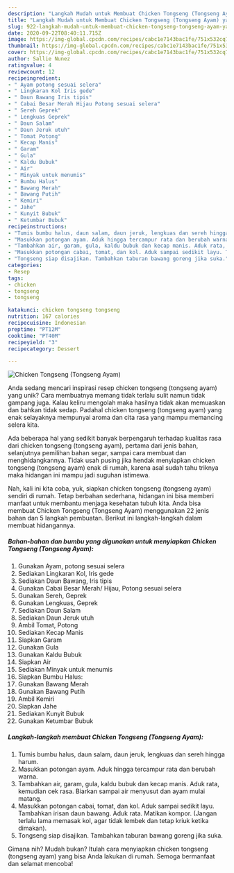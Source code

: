 ```yaml
---
description: "Langkah Mudah untuk Membuat Chicken Tongseng (Tongseng Ayam) yang Menggugah Selera"
title: "Langkah Mudah untuk Membuat Chicken Tongseng (Tongseng Ayam) yang Menggugah Selera"
slug: 922-langkah-mudah-untuk-membuat-chicken-tongseng-tongseng-ayam-yang-menggugah-selera
date: 2020-09-22T08:40:11.715Z
image: https://img-global.cpcdn.com/recipes/cabc1e7143bac1fe/751x532cq70/chicken-tongseng-tongseng-ayam-foto-resep-utama.jpg
thumbnail: https://img-global.cpcdn.com/recipes/cabc1e7143bac1fe/751x532cq70/chicken-tongseng-tongseng-ayam-foto-resep-utama.jpg
cover: https://img-global.cpcdn.com/recipes/cabc1e7143bac1fe/751x532cq70/chicken-tongseng-tongseng-ayam-foto-resep-utama.jpg
author: Sallie Nunez
ratingvalue: 4
reviewcount: 12
recipeingredient:
- " Ayam potong sesuai selera"
- " Lingkaran Kol Iris gede"
- " Daun Bawang Iris tipis"
- " Cabai Besar Merah Hijau Potong sesuai selera"
- " Sereh Geprek"
- " Lengkuas Geprek"
- " Daun Salam"
- " Daun Jeruk utuh"
- " Tomat Potong"
- " Kecap Manis"
- " Garam"
- " Gula"
- " Kaldu Bubuk"
- " Air"
- " Minyak untuk menumis"
- " Bumbu Halus"
- " Bawang Merah"
- " Bawang Putih"
- " Kemiri"
- " Jahe"
- " Kunyit Bubuk"
- " Ketumbar Bubuk"
recipeinstructions:
- "Tumis bumbu halus, daun salam, daun jeruk, lengkuas dan sereh hingga harum."
- "Masukkan potongan ayam. Aduk hingga tercampur rata dan berubah warna."
- "Tambahkan air, garam, gula, kaldu bubuk dan kecap manis. Aduk rata, kemudian cek rasa. Biarkan sampai air menyusut dan ayam mulai matang."
- "Masukkan potongan cabai, tomat, dan kol. Aduk sampai sedikit layu. Tambahkan irisan daun bawang. Aduk rata. Matikan kompor. (Jangan terlalu lama memasak kol, agar tidak lembek dan tetap kriuk ketika dimakan)."
- "Tongseng siap disajikan. Tambahkan taburan bawang goreng jika suka."
categories:
- Resep
tags:
- chicken
- tongseng
- tongseng

katakunci: chicken tongseng tongseng 
nutrition: 167 calories
recipecuisine: Indonesian
preptime: "PT12M"
cooktime: "PT40M"
recipeyield: "3"
recipecategory: Dessert

---
```



![Chicken Tongseng (Tongseng Ayam)](https://img-global.cpcdn.com/recipes/cabc1e7143bac1fe/751x532cq70/chicken-tongseng-tongseng-ayam-foto-resep-utama.jpg)

Anda sedang mencari inspirasi resep chicken tongseng (tongseng ayam) yang unik? Cara membuatnya memang tidak terlalu sulit namun tidak gampang juga. Kalau keliru mengolah maka hasilnya tidak akan memuaskan dan bahkan tidak sedap. Padahal chicken tongseng (tongseng ayam) yang enak selayaknya mempunyai aroma dan cita rasa yang mampu memancing selera kita.

Ada beberapa hal yang sedikit banyak berpengaruh terhadap kualitas rasa dari chicken tongseng (tongseng ayam), pertama dari jenis bahan, selanjutnya pemilihan bahan segar, sampai cara membuat dan menghidangkannya. Tidak usah pusing jika hendak menyiapkan chicken tongseng (tongseng ayam) enak di rumah, karena asal sudah tahu triknya maka hidangan ini mampu jadi suguhan istimewa.




Nah, kali ini kita coba, yuk, siapkan chicken tongseng (tongseng ayam) sendiri di rumah. Tetap berbahan sederhana, hidangan ini bisa memberi manfaat untuk membantu menjaga kesehatan tubuh kita. Anda bisa membuat Chicken Tongseng (Tongseng Ayam) menggunakan 22 jenis bahan dan 5 langkah pembuatan. Berikut ini langkah-langkah dalam membuat hidangannya.

<!--inarticleads1-->

##### Bahan-bahan dan bumbu yang digunakan untuk menyiapkan Chicken Tongseng (Tongseng Ayam):

1. Gunakan  Ayam, potong sesuai selera
1. Sediakan  Lingkaran Kol, Iris gede
1. Sediakan  Daun Bawang, Iris tipis
1. Gunakan  Cabai Besar Merah/ Hijau, Potong sesuai selera
1. Gunakan  Sereh, Geprek
1. Gunakan  Lengkuas, Geprek
1. Sediakan  Daun Salam
1. Sediakan  Daun Jeruk utuh
1. Ambil  Tomat, Potong
1. Sediakan  Kecap Manis
1. Siapkan  Garam
1. Gunakan  Gula
1. Gunakan  Kaldu Bubuk
1. Siapkan  Air
1. Sediakan  Minyak untuk menumis
1. Siapkan  Bumbu Halus:
1. Gunakan  Bawang Merah
1. Gunakan  Bawang Putih
1. Ambil  Kemiri
1. Siapkan  Jahe
1. Sediakan  Kunyit Bubuk
1. Gunakan  Ketumbar Bubuk




<!--inarticleads2-->

##### Langkah-langkah membuat Chicken Tongseng (Tongseng Ayam):

1. Tumis bumbu halus, daun salam, daun jeruk, lengkuas dan sereh hingga harum.
1. Masukkan potongan ayam. Aduk hingga tercampur rata dan berubah warna.
1. Tambahkan air, garam, gula, kaldu bubuk dan kecap manis. Aduk rata, kemudian cek rasa. Biarkan sampai air menyusut dan ayam mulai matang.
1. Masukkan potongan cabai, tomat, dan kol. Aduk sampai sedikit layu. Tambahkan irisan daun bawang. Aduk rata. Matikan kompor. (Jangan terlalu lama memasak kol, agar tidak lembek dan tetap kriuk ketika dimakan).
1. Tongseng siap disajikan. Tambahkan taburan bawang goreng jika suka.




Gimana nih? Mudah bukan? Itulah cara menyiapkan chicken tongseng (tongseng ayam) yang bisa Anda lakukan di rumah. Semoga bermanfaat dan selamat mencoba!
